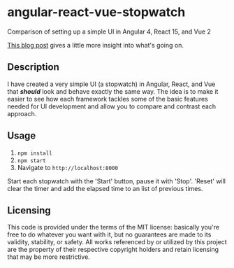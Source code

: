 # angular-react-vue-stopwatch
Comparison of setting up a simple UI in Angular 4, React 15, and Vue 2

[This blog post](https://objectpartners.com/2017/07/25/angular-react-or-vue-js-which-one-is-for-me/) gives a little more insight into what's going on.

## Description
I have created a very simple UI (a stopwatch) in Angular, React, and Vue that _**should**_
look and behave exactly the same way. The idea is to make it easier to see how each framework
tackles some of the basic features needed for UI development and allow you to compare and contrast
each approach.

## Usage

1. `npm install`
2. `npm start`
3. Navigate to `http://localhost:8000`

Start each stopwatch with the 'Start' button, pause it with 'Stop'. 'Reset' will clear the timer
and add the elapsed time to an list of previous times.

## Licensing
This code is provided under the terms of the MIT license: basically you're free to do whatever you want with it, but no guarantees are made to its validity, stability, or safety. All works referenced by or utilized by this project are the property of their respective copyright holders and retain licensing that may be more restrictive.
